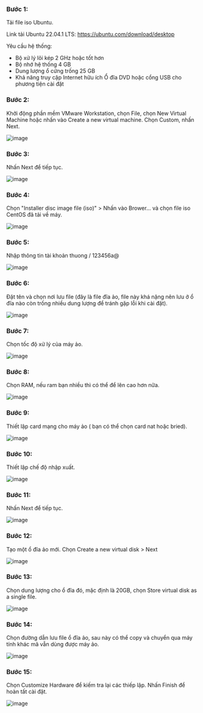 ### Bước 1: 

Tải file iso Ubuntu.

Link tải Ubuntu 22.04.1 LTS: https://ubuntu.com/download/desktop

Yêu cầu hệ thống:

- Bộ xử lý lõi kép 2 GHz hoặc tốt hơn 
- Bộ nhớ hệ thống 4 GB 
- Dung lượng ổ cứng trống 25 GB 
- Khả năng truy cập Internet hữu ích Ổ đĩa DVD hoặc cổng USB cho phương tiện cài đặt

### Bước 2: 
Khởi động phần mềm VMware Workstation, chọn File, chọn New Virtual Machine hoặc nhấn vào Create a new virtual machine. Chọn Custom, nhấn Next.

![image](https://user-images.githubusercontent.com/111716161/187169986-fb8eeb06-5c42-4c5c-854b-6c729ebef3f0.png)

### Bước 3: 
Nhấn Next để tiếp tục.

![image](https://user-images.githubusercontent.com/111716161/187170052-b0d14833-2231-49a0-99f5-9db04ef62eb0.png)

### Bước 4:
Chọn "Installer disc image file (iso)" > Nhấn vào Brower... và chọn file iso CentOS đã tải về máy.

![image](https://user-images.githubusercontent.com/111716161/187170103-c8a83d25-315d-41ee-a1e5-f7e191c0284f.png)

### Bước 5:
Nhập thông tin tài khoản
thuong / 123456a@

![image](https://user-images.githubusercontent.com/111716161/187170220-559911ef-6c3e-4d50-b440-154961e1145f.png)

### Bước 6:
Đặt tên và chọn nơi lưu file (đây là file đĩa ảo, file này khá nặng nên lưu ở ổ đĩa nào còn trống nhiều dung lượng để tránh gặp lỗi khi cài đặt).

![image](https://user-images.githubusercontent.com/111716161/187170475-5653ecfe-819b-4f6f-84e8-2d9d7e0936ef.png)

### Bước 7: 
Chọn tốc độ xử lý của máy ảo.

![image](https://user-images.githubusercontent.com/111716161/187170507-62dbfd55-3be0-442c-97e6-95a5061c1b23.png)

### Bước 8:
Chọn RAM, nếu ram bạn nhiều thì có thể để lên cao hơn nữa.

![image](https://user-images.githubusercontent.com/111716161/187170539-78bb4844-4a8e-4aea-9f3d-b6da6bb79dbb.png)

### Bước 9:
 Thiết lập card mạng cho máy ảo ( bạn có thể chọn card nat hoặc bried).
 
![image](https://user-images.githubusercontent.com/111716161/187170599-19164a1d-56f8-4af6-a745-eef085544b92.png)

### Bước 10:
Thiết lập chế độ nhập xuất.

![image](https://user-images.githubusercontent.com/111716161/187170631-e331163a-ceaa-4690-a8a5-b35a5b7047c2.png)

### Bước 11: 
Nhấn Next để tiếp tục.

![image](https://user-images.githubusercontent.com/111716161/187170686-b21771a1-e95d-4e0e-a68b-49f33775e970.png)

### Bước 12: 
Tạo một ổ đĩa ảo mới. Chọn Create a new virtual disk > Next

![image](https://user-images.githubusercontent.com/111716161/187170716-6e1964f7-7a0e-4361-93a4-28bc4717d104.png)

### Bước 13:
 Chọn dung lượng cho ổ đĩa đó, mặc định là 20GB, chọn Store virtual disk as a single file.
 
![image](https://user-images.githubusercontent.com/111716161/187170773-b71d6d2f-6475-47bc-88d6-dd461896bf07.png)

### Bước 14:
Chọn đường dẫn lưu file ổ đĩa ảo, sau này có thể copy và chuyển qua máy tính khác mã vẫn dùng được máy ảo.

![image](https://user-images.githubusercontent.com/111716161/187170807-d3fcf3b2-3c62-427c-9a33-910e52bf15c5.png)

### Bước 15:
Chọn Customize Hardware để kiếm tra lại các thiếp lập. Nhấn Finish để hoàn tất cài đặt.

![image](https://user-images.githubusercontent.com/111716161/187170846-db17bc92-7b15-411c-a959-b34be32a8e8b.png)

